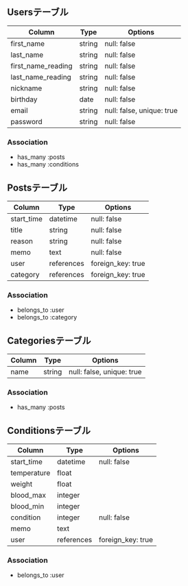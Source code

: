 ## Usersテーブル

| Column             | Type     | Options                   |
|--------------------|----------|---------------------------|
| first_name         | string   | null: false               |
| last_name          | string   | null: false               |
| first_name_reading | string   | null: false               |
| last_name_reading  | string   | null: false               |
| nickname           | string   | null: false               |
| birthday           | date     | null: false               |
| email              | string   | null: false, unique: true |
| password           | string   | null: false               |

### Association

- has_many :posts
- has_many :conditions



## Postsテーブル

| Column     | Type       | Options           |
|------------|------------|-------------------|
| start_time | datetime   | null: false       |
| title      | string     | null: false       |
| reason     | string     | null: false       |
| memo       | text       | null: false       |
| user       | references | foreign_key: true |
|category    | references | foreign_key: true |

### Association

- belongs_to :user
- belongs_to :category



## Categoriesテーブル

| Column | Type       | Options                   |
|--------|------------|---------------------------|
| name   | string     | null: false, unique: true |

### Association

- has_many :posts


## Conditionsテーブル

| Column      | Type       | Options           |
|-------------|------------|-------------------|
| start_time  | datetime   | null: false       |
| temperature | float      |                   |
| weight      | float      |                   |
| blood_max   | integer    |                   |
| blood_min   | integer    |                   |
| condition   | integer    | null: false       |
| memo        | text       |                   |
| user        | references | foreign_key: true |

### Association

- belongs_to :user